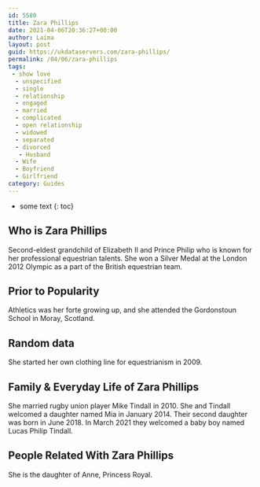 ```yaml
---
id: 5580
title: Zara Phillips
date: 2021-04-06T20:36:27+00:00
author: Laima
layout: post
guid: https://ukdataservers.com/zara-phillips/
permalink: /04/06/zara-phillips
tags:
 - show love
  - unspecified
  - single
  - relationship
  - engaged
  - married
  - complicated
  - open relationship
  - widowed
  - separated
  - divorced
   - Husband
  - Wife
  - Boyfriend
  - Girlfriend
category: Guides
---
```


* some text
{: toc}


## Who is Zara Phillips
                  
                  
                  
Second-eldest grandchild of Elizabeth II and Prince Philip who is known for her professional equestrian talents. She won a Silver Medal at the London 2012 Olympic as a part of the British equestrian team. 
                  
              
            
              
            
                
                
                
## Prior to Popularity
                  
                  
                  
Athletics was her forte growing up, and she attended the Gordonstoun School in Moray, Scotland.
                  
              
            
              
            
                
                
                
## Random data
                  
                  
                  
She started her own clothing line for equestrianism in 2009.
                  
              
            
              
            
                
                
                
## Family & Everyday Life of Zara Phillips
                  
                  
                  
She married rugby union player Mike Tindall in 2010. She and Tindall welcomed a daughter named Mia in January 2014. Their second daughter was born in June 2018. In March 2021 they welcomed a baby boy named Lucas Philip Tindall.
                  
              
            
              
            
                
                
                
## People Related With Zara Phillips
                  
                  
                  
She is the daughter of Anne, Princess Royal.
                  
              
            
              
            
                
              
            
              
              
            
            
              
            
          
          
          